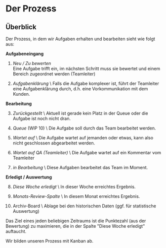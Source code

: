 # Der Prozess

## Überblick

Der Prozess, in dem wir Aufgaben erhalten und bearbeiten sieht wie folgt aus: 

**Aufgabeneingang**

1. *Neu / Zu bewerten* <br> Eine Aufgabe trifft ein, im nächsten Schritt muss sie bewertet und einem Bereich zugeordnet werden (Teamleiter)

2. *Aufgabenklärung* \\ Falls die Aufgabe komplexer ist, führt der Teamleiter eine Aufgabenklärung durch, d.h. eine Vorkommunikation mit dem Kunden.

**Bearbeitung**

3. *Zurückgestellt* \\ Aktuell ist gerade kein Platz in der Queue oder die Aufgabe ist noch nicht dran.

4. *Queue* (WIP 10) \\ Die Aufgabe soll durch das Team bearbeitet werden.

5. *Wartet auf* \\ Die Aufgabe wartet auf jemanden oder etwas, kann also nicht geschlossen abgearbeitet werden.

6. *Wartet auf QA (Teamleiter)* \\ Die Aufgabe wartet auf ein Kommentar vom Teamleiter

7. *in Bearbeitung* \\ Diese Aufgaben bearbeitet das Team im Moment.

**Erledigt / Auswertung**

8. *Diese Woche erledigt* \\ In dieser Woche erreichtes Ergebnis.

9. *Monats-Review-Spalte* \\ In diesem Monat erreichtes Ergebnis.

10. Archiv-Board \\ Ablage bei den historischen Daten (ggf. für statistische Auswertung)

Das Ziel eines jeden beliebigen Zeitraums ist die Punktezahl (aus der Bewertung) zu maximieren, die in der Spalte "Diese Woche erledigt" auftaucht. 

Wir bilden unseren Prozess mit Kanban ab.
